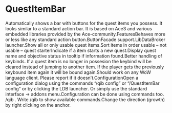# QuestItemBar

Automatically shows a bar with buttons for the quest items you possess. It looks similar to a standard action bar. It is based on Ace3 and various embedded libraries provided by the Ace-community.FeaturesBehaves more or less like any standard action button.ButtonFacade support.LibDataBroker launcher.Show all or only usable quest items.Sort items in order usable – not usable – quest starterIndicate if a item starts a new quest.Display quest name and objective status in tooltip if information found.Better handling of keybinds. If a quest item is no longer in possesion the keybind will be cleared instead of jumping to another item. If the player gets the previously keybound item again it will be bound again.Should work on any WoW language client. Please report if it doesn’t.ConfigurationOpen a configuration dialog using the commands “/qib config” or “/QuestItemBar config” or by clicking the LDB launcher. Or simply use the standard interface -> addons menu.Configuration can be done using commands too. /qib . Write /qib to show available commands.Change the direction (growth) by right clicking on the anchor.
